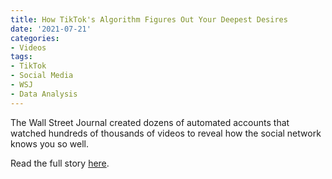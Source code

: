 ```yaml
---
title: How TikTok's Algorithm Figures Out Your Deepest Desires
date: '2021-07-21'
categories:
- Videos
tags:
- TikTok
- Social Media
- WSJ
- Data Analysis
---
```

The Wall Street Journal created dozens of automated accounts that watched hundreds of thousands of videos to reveal how the social network knows you so well.

Read the full story [here](https://www.wsj.com/video/series/inside-tiktoks-highly-secretive-algorithm/investigation-how-tiktok-algorithm-figures-out-your-deepest-desires/6C0C2040-FF25-4827-8528-2BD6612E3796).